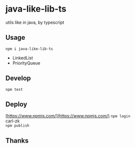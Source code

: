 # java-like-lib-ts

utils like in java, by typescript

## Usage

`npm i java-like-lib-ts`  

- LinkedList
- PriorityQueue

## Develop

`npm test`

## Deploy

[https://www.npmjs.com/](https://www.npmjs.com/)
`npm login`  
carl-zk  
`npm publish`  

## Thanks
